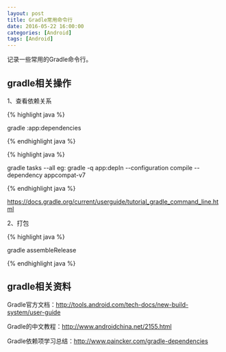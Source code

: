 ```yaml
---
layout: post
title: Gradle常用命令行
date: 2016-05-22 16:00:00
categories: [Android]
tags: [Android]
---
```


记录一些常用的Gradle命令行。
<!--more-->

##  gradle相关操作

1、查看依赖关系 

{% highlight java %}

gradle :app:dependencies

{% endhighlight java %}

{% highlight java %}

gradle tasks --all
eg: gradle -q app:depIn --configuration compile --dependency appcompat-v7

{% endhighlight java %}

<https://docs.gradle.org/current/userguide/tutorial_gradle_command_line.html>

2、打包 

{% highlight java %}

gradle assembleRelease

{% endhighlight java %}

##  gradle相关资料

Gradle官方文档：<http://tools.android.com/tech-docs/new-build-system/user-guide>

Gradle的中文教程：<http://www.androidchina.net/2155.html>

Gradle依赖项学习总结：<http://www.paincker.com/gradle-dependencies>